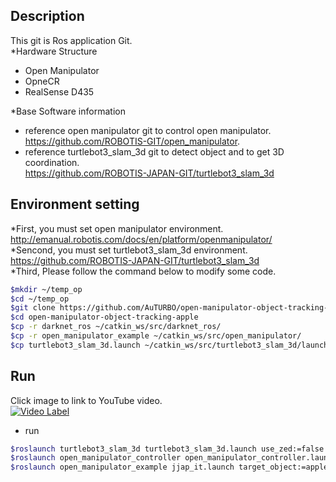 ## Description
This git is Ros application Git.  
*Hardware Structure  
 - Open Manipulator   
 - OpneCR   
 - RealSense D435   

*Base Software information   
 - reference open manipulator git to control open manipulator.   
   https://github.com/ROBOTIS-GIT/open_manipulator.  
 - reference turtlebot3_slam_3d git to detect object and to get 3D coordination.   
   https://github.com/ROBOTIS-JAPAN-GIT/turtlebot3_slam_3d  
## Environment setting     
*First, you must set open manipulator environment.   
http://emanual.robotis.com/docs/en/platform/openmanipulator/    
*Sencond, you must set turtlebot3_slam_3d environment.   
https://github.com/ROBOTIS-JAPAN-GIT/turtlebot3_slam_3d    
*Third, Please follow the command below to modify some code.    
```bash
$mkdir ~/temp_op
$cd ~/temp_op
$git clone https://github.com/AuTURBO/open-manipulator-object-tracking-apple.git
$cd open-manipulator-object-tracking-apple
$cp -r darknet_ros ~/catkin_ws/src/darknet_ros/
$cp -r open_manipulator_example ~/catkin_ws/src/open_manipulator/
$cp turtlebot3_slam_3d.launch ~/catkin_ws/src/turtlebot3_slam_3d/launch/
```

## Run 

Click image to link to YouTube video.  
[![Video Label](http://img.youtube.com/vi/kpjaOiT5Xkw/0.jpg)](https://youtu.be/kpjaOiT5Xkw?t=0s)   

* run  
```bash
$roslaunch turtlebot3_slam_3d turtlebot3_slam_3d.launch use_zed:=false
$roslaunch open_manipulator_controller open_manipulator_controller.launch
$roslaunch open_manipulator_example jjap_it.launch target_object:=apple
```
